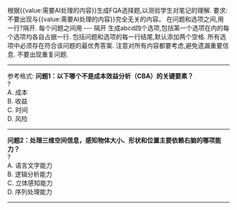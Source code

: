 根据{{value:需要AI处理的内容}}生成FQA选择题,以测验学生对笔记的理解.
要求:
不要出现与{{value:需要AI处理的内容}}完全无关的内容。
在问题和选项之间,用一行?隔开.
每个问题之间用 --- 隔开
生成abcd四个选项,包括第一个选项在内的每个选项均各自占据一行.
包括问题和选项的每一行结尾,默认添加两个空格.
所有选项中必须存在符合该问题的最优秀答案.
注意对所有内容都要考虑,避免遗漏重要信息.
不要出现重复问题.


---
参考格式:
**问题1：以下哪个不是成本效益分析（CBA）的关键要素？**  
?  
A. 成本  
B. 收益  
C. 时间  
D. 风险  

---
**问题2：处理三维空间信息，感知物体大小、形状和位置主要依赖右脑的哪项能力？**  
?  
A. 语言文字能力  
B. 逻辑分析能力  
C. 立体感知能力  
D. 序列处理能力  

---


